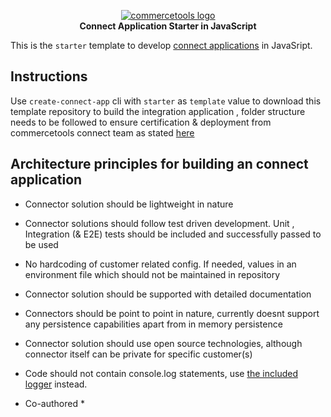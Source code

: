 <p align="center">
  <a href="https://commercetools.com/">
    <img alt="commercetools logo" src="https://unpkg.com/@commercetools-frontend/assets/logos/commercetools_primary-logo_horizontal_RGB.png">
  </a></br>
  <b>Connect Application Starter in JavaScript</b>
</p>

This is the `starter` template to develop [connect applications](https://marketplace.commercetools.com/) in JavaSript.

## Instructions

Use `create-connect-app` cli with `starter` as `template` value to download this template repository to build the integration application , folder structure needs to be followed to ensure certification & deployment from commercetools connect team as stated [here](https://github.com/commercetools/connect-application-kit#readme) 

## Architecture principles for building an connect application 

* Connector solution should be lightweight in nature
* Connector solutions should follow test driven development. Unit , Integration (& E2E) tests should be included and successfully passed to be used
* No hardcoding of customer related config. If needed, values in an environment file which should not be maintained in repository
* Connector solution should be supported with detailed documentation
* Connectors should be point to point in nature, currently doesnt support any persistence capabilities apart from in memory persistence
* Connector solution should use open source technologies, although connector itself can be private for specific customer(s)
* Code should not contain console.log statements, use [the included logger](https://github.com/commercetools/merchant-center-application-kit/tree/main/packages-backend/loggers#readme) instead.

* Co-authored *
